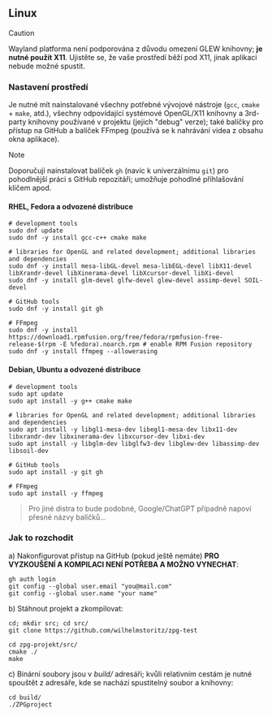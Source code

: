 ## Linux
> [!CAUTION]
> Wayland platforma není podporována z důvodu omezení GLEW knihovny; **je nutné použít X11**. Ujistěte se, že vaše prostředí běží pod X11, jinak aplikaci nebude možné spustit.

### Nastavení prostředí
Je nutné mít nainstalované všechny potřebné vývojové nástroje (```gcc```, ```cmake``` + ```make```, atd.), všechny odpovídající systémové OpenGL/X11 knihovny a 3rd-party knihovny používané v projektu (jejich "debug" verze); také balíčky pro přístup na GitHub a balíček FFmpeg (používá se k nahrávání videa z obsahu okna aplikace).

> [!NOTE]
> Doporučuji nainstalovat balíček ```gh``` (navíc k univerzálnímu ```git```) pro pohodlnější práci s GitHub repozitáři; umožňuje pohodlné přihlašování klíčem apod.

#### RHEL, Fedora a odvozené distribuce
```
# development tools
sudo dnf update
sudo dnf -y install gcc-c++ cmake make

# libraries for OpenGL and related development; additional libraries and dependencies
sudo dnf -y install mesa-libGL-devel mesa-libEGL-devel libX11-devel libXrandr-devel libXinerama-devel libXcursor-devel libXi-devel
sudo dnf -y install glm-devel glfw-devel glew-devel assimp-devel SOIL-devel

# GitHub tools
sudo dnf -y install git gh

# FFmpeg
sudo dnf -y install https://download1.rpmfusion.org/free/fedora/rpmfusion-free-release-$(rpm -E %fedora).noarch.rpm # enable RPM Fusion repository
sudo dnf -y install ffmpeg --allowerasing
```

#### Debian, Ubuntu a odvozené distribuce
```
# development tools
sudo apt update
sudo apt install -y g++ cmake make

# libraries for OpenGL and related development; additional libraries and dependencies
sudo apt install -y libgl1-mesa-dev libegl1-mesa-dev libx11-dev libxrandr-dev libxinerama-dev libxcursor-dev libxi-dev
sudo apt install -y libglm-dev libglfw3-dev libglew-dev libassimp-dev libsoil-dev

# GitHub tools
sudo apt install -y git gh

# FFmpeg
sudo apt install -y ffmpeg
```

> Pro jiné distra to bude podobné, Google/ChatGPT případně napoví přesné názvy balíčků...

### Jak to rozchodit
a) Nakonfigurovat přístup na GitHub (pokud ještě nemáte) **PRO VYZKOUŠENÍ A KOMPILACI NENÍ POTŘEBA A MOŽNO VYNECHAT**:
```
gh auth login
git config --global user.email "you@mail.com"
git config --global user.name "your name"
```

b) Stáhnout projekt a zkompilovat:
```
cd; mkdir src; cd src/
git clone https://github.com/wilhelmstoritz/zpg-test

cd zpg-projekt/src/
cmake ./
make
```

c) Binární soubory jsou v _build/_ adresáři; kvůli relativním cestám je nutné spouštět z adresáře, kde se nachází spustitelný soubor a knihovny:
```
cd build/
./ZPGproject
```
